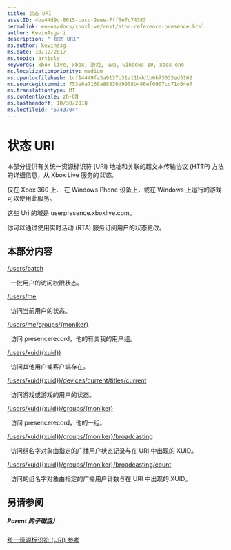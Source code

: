```yaml
---
title: 状态 URI
assetID: 4ba44d9c-8615-cacc-2eee-7ff5e7c74383
permalink: en-us/docs/xboxlive/rest/atoc-reference-presence.html
author: KevinAsgari
description: " 状态 URI"
ms.author: kevinasg
ms.date: 10/12/2017
ms.topic: article
keywords: xbox live, xbox, 游戏, uwp, windows 10, xbox one
ms.localizationpriority: medium
ms.openlocfilehash: 1cf14449fa3a9137b31a11bdd1b6b73032ed5162
ms.sourcegitcommit: 753e0a7160a88830d9908b446ef0907cc71c64e7
ms.translationtype: MT
ms.contentlocale: zh-CN
ms.lasthandoff: 10/30/2018
ms.locfileid: "5743704"
---
```

# <a name="presence-uris"></a>状态 URI
 
本部分提供有关统一资源标识符 (URI) 地址和关联的超文本传输协议 (HTTP) 方法的详细信息，从 Xbox Live 服务的*状态*。
 
仅在 Xbox 360 上、 在 Windows Phone 设备上，或在 Windows 上运行的游戏可以使用此服务。
 
这些 Uri 的域是 userpresence.xboxlive.com。
 
你可以通过使用实时活动 (RTA) 服务订阅用户的状态更改。
 
<a id="ID4ERB"></a>

 
## <a name="in-this-section"></a>本部分内容

[/users/batch](uri-usersbatch.md)

&nbsp;&nbsp;一批用户的访问权限状态。

[/users/me](uri-usersme.md)

&nbsp;&nbsp;访问当前用户的状态。

[/users/me/groups/{moniker}](uri-usersmegroupsmoniker.md)

&nbsp;&nbsp;访问 presencerecord，他的有关我的用户组。

[/users/xuid({xuid})](uri-usersxuid.md)

&nbsp;&nbsp;访问其他用户或客户端存在。

[/users/xuid({xuid})/devices/current/titles/current](uri-usersxuiddevicescurrenttitlescurrent.md)

&nbsp;&nbsp;访问游戏或游戏的用户的状态。

[/users/xuid({xuid})/groups/{moniker}](uri-usersxuidgroupsmoniker.md)

&nbsp;&nbsp;访问 presencerecord，他的一组。

[/users/xuid({xuid})/groups/{moniker}/broadcasting](uri-usersxuidgroupsmonikerbroadcasting.md)

&nbsp;&nbsp;访问组名字对象由指定的广播用户状态记录与在 URI 中出现的 XUID。

[/users/xuid({xuid})/groups/{moniker}/broadcasting/count](uri-usersxuidgroupsmonikerbroadcastingcount.md)

&nbsp;&nbsp;访问的组名字对象由指定的广播用户计数与在 URI 中出现的 XUID。
 
<a id="ID4EMC"></a>

 
## <a name="see-also"></a>另请参阅
 
<a id="ID4EOC"></a>

 
##### <a name="parent"></a>Parent 的子磁盘） 

[统一资源标识符 (URI) 参考](../atoc-xboxlivews-reference-uris.md)

   